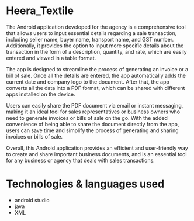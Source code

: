 # Heera_Textile
<P> The Android application developed for the agency is a comprehensive tool that allows users to input essential details regarding a sale transaction, including seller name, buyer name, transport name, and GST number. Additionally, it provides the option to input more specific details about the transaction in the form of a description, quantity, and rate, which are easily entered and viewed in a table format.

The app is designed to streamline the process of generating an invoice or a bill of sale. Once all the details are entered, the app automatically adds the current date and company logo to the document. After that, the app converts all the data into a PDF format, which can be shared with different apps installed on the device.

Users can easily share the PDF document via email or instant messaging, making it an ideal tool for sales representatives or business owners who need to generate invoices or bills of sale on the go. With the added convenience of being able to share the document directly from the app, users can save time and simplify the process of generating and sharing invoices or bills of sale.

Overall, this Android application provides an efficient and user-friendly way to create and share important business documents, and is an essential tool for any business or agency that deals with sales transactions.</p>

# Technologies & languages used
<ul>
<li> android studio</li>
<li> java </li>
<li> XML </li>
